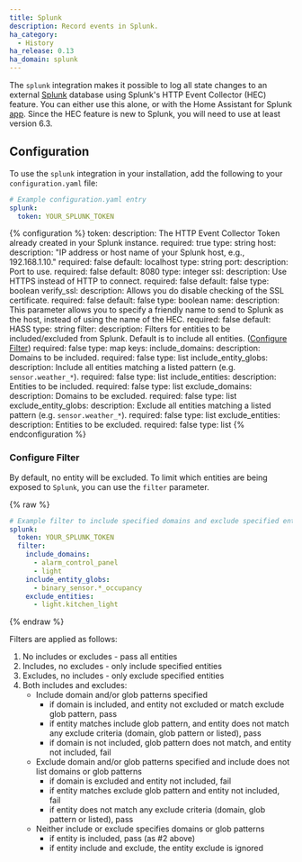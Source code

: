 ```yaml
---
title: Splunk
description: Record events in Splunk.
ha_category:
  - History
ha_release: 0.13
ha_domain: splunk
---
```


The `splunk` integration makes it possible to log all state changes to an external [Splunk](https://splunk.com/) database using Splunk's HTTP Event Collector (HEC) feature. You can either use this alone, or with the Home Assistant for Splunk [app](https://github.com/miniconfig/splunk-homeassistant). Since the HEC feature is new to Splunk, you will need to use at least version 6.3.

## Configuration

To use the `splunk` integration in your installation, add the following to your `configuration.yaml` file:

```yaml
# Example configuration.yaml entry
splunk:
  token: YOUR_SPLUNK_TOKEN
```

{% configuration %}
token:
  description: The HTTP Event Collector Token already created in your Splunk instance.
  required: true
  type: string
host:
  description: "IP address or host name of your Splunk host, e.g., 192.168.1.10."
  required: false
  default: localhost
  type: string
port:
  description: Port to use.
  required: false
  default: 8080
  type: integer
ssl:
  description: Use HTTPS instead of HTTP to connect.
  required: false
  default: false
  type: boolean
verify_ssl:
  description: Allows you do disable checking of the SSL certificate.
  required: false
  default: false
  type: boolean
name:
  description: This parameter allows you to specify a friendly name to send to Splunk as the host, instead of using the name of the HEC.
  required: false
  default: HASS
  type: string
filter:
  description: Filters for entities to be included/excluded from Splunk. Default is to include all entities. ([Configure Filter](#configure-filter))
  required: false
  type: map
  keys:
    include_domains:
      description: Domains to be included.
      required: false
      type: list
    include_entity_globs:
      description: Include all entities matching a listed pattern (e.g. `sensor.weather_*`).
      required: false
      type: list
    include_entities:
      description: Entities to be included.
      required: false
      type: list
    exclude_domains:
      description: Domains to be excluded.
      required: false
      type: list
    exclude_entity_globs:
      description: Exclude all entities matching a listed pattern (e.g. `sensor.weather_*`).
      required: false
      type: list
    exclude_entities:
      description: Entities to be excluded.
      required: false
      type: list
{% endconfiguration %}

### Configure Filter

By default, no entity will be excluded. To limit which entities are being exposed to `Splunk`, you can use the `filter` parameter.

{% raw %}

```yaml
# Example filter to include specified domains and exclude specified entities
splunk:
  token: YOUR_SPLUNK_TOKEN
  filter:
    include_domains:
      - alarm_control_panel
      - light
    include_entity_globs:
      - binary_sensor.*_occupancy
    exclude_entities:
      - light.kitchen_light
```

{% endraw %}

Filters are applied as follows:

1. No includes or excludes - pass all entities
2. Includes, no excludes - only include specified entities
3. Excludes, no includes - only exclude specified entities
4. Both includes and excludes:
   - Include domain and/or glob patterns specified
      - if domain is included, and entity not excluded or match exclude glob pattern, pass
      - if entity matches include glob pattern, and entity does not match any exclude criteria (domain, glob pattern or listed), pass
      - if domain is not included, glob pattern does not match, and entity not included, fail
   - Exclude domain and/or glob patterns specified and include does not list domains or glob patterns
      - if domain is excluded and entity not included, fail
      - if entity matches exclude glob pattern and entity not included, fail
      - if entity does not match any exclude criteria (domain, glob pattern or listed), pass
   - Neither include or exclude specifies domains or glob patterns
      - if entity is included, pass (as #2 above)
      - if entity include and exclude, the entity exclude is ignored
